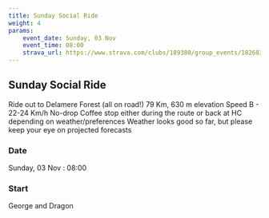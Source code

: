 ```yaml
---
title: Sunday Social Ride
weight: 4
params:
    event_date: Sunday, 03 Nov
    event_time: 08:00
    strava_url: https://www.strava.com/clubs/189380/group_events/1826835
---
```


## Sunday Social Ride 

Ride out to Delamere Forest (all on road!)
79 Km, 630 m elevation
Speed B - 22-24 Km/h
No-drop
Coffee stop either during the route or back at HC depending on weather/preferences
Weather looks good so far, but please keep your eye on projected forecasts

### Date

Sunday, 03 Nov : 08:00

### Start

George and Dragon


